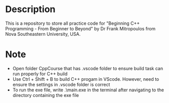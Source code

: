 # Description
This is a repository to store all practice code for "Beginning C++ Programming - From Beginner to Beyond" by 
Dr Frank Mitropoulos from Nova Southeastern University, USA.

# Note
- Open folder CppCourse that has .vscode folder to ensure build task can run properly for C++ build
- Use Ctrl + Shift + B to build C++ progam in VScode. However, need to ensure the settings in .vscode folder is correct
- To run the exe file, write .\main.exe in the terminal after navigating to the directory containing the exe file
